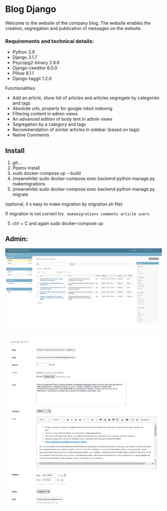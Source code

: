 # Blog Django

Welcome to the website of the company blog. The website enables the creation, segregation and publication of messages on the website.

### Requirements and technical details:

- Python 3.9
- Django 3.1.7
- Psycopg2-binary 2.8.6
- Django-ckeditor 6.0.0
- Pillow 8.1.1
- Django-taggit 1.2.0

Functionalities:

- Add an article, show list of articles and articles segregate by categories and tags
- Absolute urls, properly for google robot indexing
- Filtering content in admin views
- An advanced edition of body text in admin views
- Segregation by a category and tags 
- Recommendation of similar articles in sidebar (based on tags)
- Native Comments 

## Install

1. git...
2. Pipenv install
3. sudo docker-compose up --build
3. (meanwhile) sudo docker-compose exec backend python manage.py makemigrations
4. (meanwhile) sudo docker-compose exec backend python manage.py migrate

(optional, it s easy to make migration by migration.sh file)

If migration is not correct try `` makemigrations comments article users``

5. ctrl + C and again sudo docker-compose up


## Admin:

![admin](<static/images/readme_img/admin_views.png>)

![admin2](<static/images/readme_img/admin2_views.png>)

